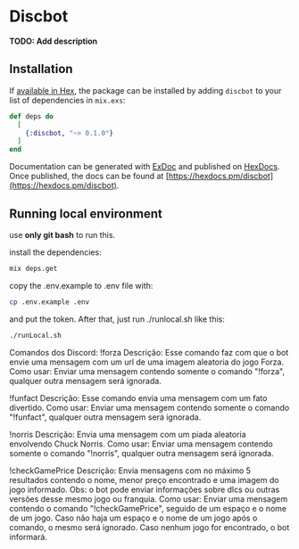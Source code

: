 # Discbot

**TODO: Add description**

## Installation

If [available in Hex](https://hex.pm/docs/publish), the package can be installed
by adding `discbot` to your list of dependencies in `mix.exs`:

```elixir
def deps do
  [
    {:discbot, "~> 0.1.0"}
  ]
end
```

Documentation can be generated with [ExDoc](https://github.com/elixir-lang/ex_doc)
and published on [HexDocs](https://hexdocs.pm). Once published, the docs can
be found at [https://hexdocs.pm/discbot](https://hexdocs.pm/discbot).

## Running local environment

use **only git bash** to run this.

install the dependencies:

```bash
mix deps.get
```

copy the .env.example to .env file with:

```bash
cp .env.example .env
```

and put the token. After that, just run ./runlocal.sh like this:

```bash
./runLocal.sh
```

Comandos dos Discord:
!forza 
Descrição: Esse comando faz com que o bot envie uma mensagem com um url de uma imagem aleatoria do jogo Forza.
Como usar: Enviar uma mensagem contendo somente o comando "!forza", qualquer outra mensagem será ignorada.

!funfact
Descrição: Esse comando envia uma mensagem com um fato divertido.
Como usar: Enviar uma mensagem contendo somente o comando "!funfact", qualquer outra mensagem será ignorada.

!norris
Descrição: Envia uma mensagem com um piada aleatoria envolvendo Chuck Norris.
Como usar: Enviar uma mensagem contendo somente o comando "!norris", qualquer outra mensagem será ignorada.

!checkGamePrice
Descrição: Envia mensagens com no máximo 5 resultados contendo o nome, menor preço encontrado e uma imagem do jogo informado. Obs: o bot pode enviar informações sobre dlcs ou outras versões desse mesmo jogo ou franquia.
Como usar: Enviar uma mensagem contendo o comando "!checkGamePrice", seguido de um espaço e o nome de um jogo. Caso não haja um espaço e o nome de um jogo após o comando, o mesmo será ignorado. Caso nenhum jogo for encontrado, o bot informará.
